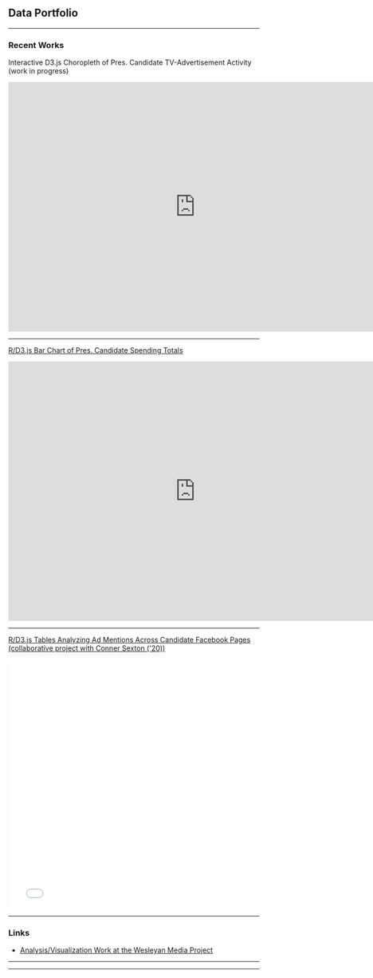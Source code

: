 ## Data Portfolio

---

### Recent Works

Interactive D3.js Choropleth of Pres. Candidate TV-Advertisement Activity (work in progress)
<iframe src="https://wesmedia.wesleyan.edu/Images/2020_DataViz/choropleth.html" height="500" width="750" scrolling="no" style="border:none;">
</iframe>

---
[R/D3.js Bar Chart of Pres. Candidate Spending Totals](https://mediaproject.wesleyan.edu/releases-112019/)
<iframe src="https://wesmedia.wesleyan.edu/Images/2019_DataViz/Spending_Interactive5.html" height="520" width="750" scrolling="no" style="border:none;">
</iframe>

---
[R/D3.js Tables Analyzing Ad Mentions Across Candidate Facebook Pages (collaborative project with Conner Sexton ('20))](https://mediaproject.wesleyan.edu/releases-070220/)
<iframe src="images/Table3_link2.html" height="500" width="760" scrolling="no" style="border:none;">
</iframe>

---

### Links

- [Analysis/Visualization Work at the Wesleyan Media Project](https://mediaproject.wesleyan.edu/?s=Kevin+McMorrow)

---




---

<!-- Remove above link if you don't want to attibute -->
